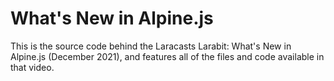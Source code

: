 # What's New in Alpine.js

This is the source code behind the Laracasts Larabit: What's New in Alpine.js (December 2021), and features all of the files and code available in that video.
